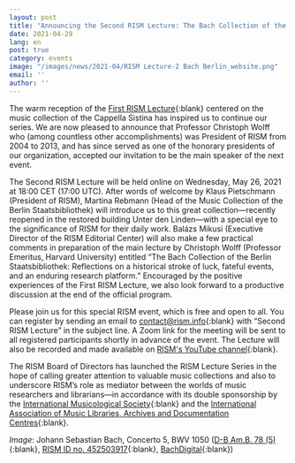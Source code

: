 ```yaml
---
layout: post
title: "Announcing the Second RISM Lecture: The Bach Collection of the Berlin Staatsbibliothek"
date: 2021-04-29
lang: en
post: true
category: events
image: "/images/news/2021-04/RISM Lecture-2 Bach Berlin_website.png"
email: ''
author: ''
---
```


The warm reception of the [First RISM Lecture](https://rism.info/events/2021/03/04/rism-lecture-cappella-sistina-online.html){:blank} centered on the music collection of the Cappella Sistina has inspired us to continue our series. We are now pleased to announce that Professor Christoph Wolff who (among countless other accomplishments) was President of RISM from 2004 to 2013, and has since served as one of the honorary presidents of our organization, accepted our invitation to be the main speaker of the next event.

The Second RISM Lecture will be held online on Wednesday, May 26, 2021 at 18:00 CET (17:00 UTC). After words of welcome by Klaus Pietschmann (President of RISM), Martina Rebmann (Head of the Music Collection of the Berlin Staatsbibliothek) will introduce us to this great collection—recently reopened in the restored building Unter den Linden—with a special eye to the significance of RISM for their daily work. Balázs Mikusi (Executive Director of the RISM Editorial Center) will also make a few practical comments in preparation of the main lecture by Christoph Wolff (Professor Emeritus, Harvard University) entitled “The Bach Collection of the Berlin Staatsbibliothek: Reflections on a historical stroke of luck, fateful events, and an enduring research platform.” Encouraged by the positive experiences of the First RISM Lecture, we also look forward to a productive discussion at the end of the official program.

Please join us for this special RISM event, which is free and open to all. You can register by sending an email to [contact@rism.info](mailto:contact@rism.info){:blank} with “Second RISM Lecture” in the subject line. A Zoom link for the meeting will be sent to all registered participants shortly in advance of the event. The Lecture will also be recorded and made available on [RISM's YouTube channel](https://www.youtube.com/channel/UCWLRkiqVuq8BrYbCArubi_w){:blank}.

The RISM Board of Directors has launched the RISM Lecture Series in the hope of calling greater attention to valuable music collections and also to underscore RISM’s role as mediator between the worlds of music researchers and librarians—in accordance with its double sponsorship by the [International Musicological Society](https://www.musicology.org/){:blank} and the [International Association of Music Libraries, Archives and Documentation Centres](https://www.iaml.info/){:blank}.

_Image_: Johann Sebastian Bach, Concerto 5, BWV 1050 ([D-B Am.B. 78 (5)](http://resolver.staatsbibliothek-berlin.de/SBB0001526B00050000){:blank}, [RISM ID no. 452503917](https://opac.rism.info/search?id=452503917&View=rism){:blank}, [BachDigital](https://www.bach-digital.de/receive/BachDigitalSource_source_00000448){:blank})
